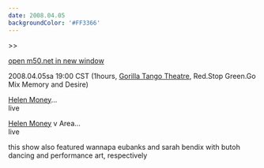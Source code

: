 ```yaml
---
date: 2008.04.05
backgroundColor: '#FF3366'
---
```


\>>

[open m50.net in new window  
](http://m50.net/)

2008.04.05sa 19:00 CST (1hours, [Gorilla Tango Theatre](http://www.gorillatango.com/), Red.Stop Green.Go Mix Memory and Desire)

[Helen Money](http://www.helenmoney.com/)...  
live  

[Helen Money](http://www.helenmoney.com/) v Area...  
live  

this show also featured wannapa eubanks and sarah bendix with butoh dancing and performance art, respectively